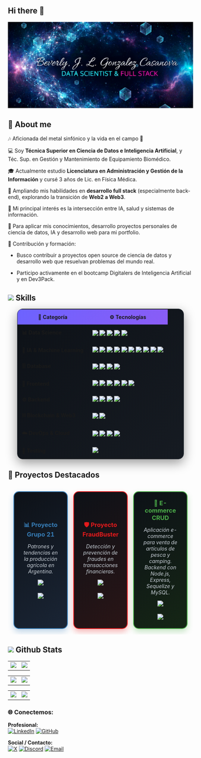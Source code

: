 ## Hi there 👋

![Banner Beverly](banner_bev.png)


## 📖 About me
 
🎶 Aficionada del metal sinfónico y la vida en el campo 🌿  

💻 Soy **Técnica Superior en Ciencia de Datos e Inteligencia Artificial**, y Téc. Sup. en Gestión y Mantenimiento de Equipamiento Biomédico.  

🎓 Actualmente estudio **Licenciatura en Administración y Gestión de la Información** y cursé 3 años de Lic. en Física Médica.  

🌱 Ampliando mis habilidades en **desarrollo full stack** (especialmente back-end), explorando la transición de **Web2 a Web3**.  

🔬 Mi principal interés es la intersección entre IA, salud y sistemas de información.  

🔭 Para aplicar mis conocimientos, desarrollo proyectos personales de ciencia de datos, IA y desarrollo web para mi portfolio.  

🤝 Contribución y formación:

* Busco contribuir a proyectos open source de ciencia de datos y desarrollo web que resuelvan problemas del mundo real.

* Participo activamente en el bootcamp Digitalers de Inteligencia Artificial y en Dev3Pack.




## <img src="https://media2.giphy.com/media/QssGEmpkyEOhBCb7e1/giphy.gif?cid=ecf05e47a0n3gi1bfqntqmob8g9aid1oyj2wr3ds3mg700bl&rid=giphy.gif" width="25"> Skills  

<div align="center">

<table style="border-collapse: collapse; width: 90%; background: linear-gradient(135deg, #0d1117 0%, #161b22 100%); border-radius: 15px; overflow: hidden; box-shadow: 0 10px 30px rgba(0, 0, 0, 0.4); border: 1px solid #30363d;">
    <tr style="background: linear-gradient(135deg, #6c63ff 0%, #8b5cf6 100%);">
        <th style="padding: 12px;">📂 Categoría</th>
        <th style="padding: 12px;">⚙️ Tecnologías</th>
    </tr>
    <!-- Data Science -->
    <tr>
        <td style="padding: 12px; font-weight: bold;">📊 Data Science</td>
        <td style="padding: 12px;">
            <img src="https://img.shields.io/badge/NumPy-013243?style=for-the-badge&logo=numpy&logoColor=white"/>
            <img src="https://img.shields.io/badge/Pandas-150458?style=for-the-badge&logo=pandas&logoColor=white"/>
            <img src="https://img.shields.io/badge/Matplotlib-ffffff?style=for-the-badge&logo=matplotlib&logoColor=black"/>
            <img src="https://img.shields.io/badge/Plotly-3F4F75?style=for-the-badge&logo=plotly&logoColor=white"/>
            <img src="https://img.shields.io/badge/SciPy-0C55A5?style=for-the-badge&logo=scipy&logoColor=white"/>
        </td>
    </tr>
    <!-- IA & ML -->
    <tr>
        <td style="padding: 12px; font-weight: bold;">🤖 IA & Machine Learning</td>
        <td style="padding: 12px;">
            <img src="https://img.shields.io/badge/scikit--learn-F7931E?style=for-the-badge&logo=scikit-learn&logoColor=white"/>
            <img src="https://img.shields.io/badge/TensorFlow-FF6F00?style=for-the-badge&logo=tensorflow&logoColor=white"/>
            <img src="https://img.shields.io/badge/Keras-D00000?style=for-the-badge&logo=keras&logoColor=white"/>
            <img src="https://img.shields.io/badge/PyTorch-EE4C2C?style=for-the-badge&logo=pytorch&logoColor=white"/>
            <img src="https://img.shields.io/badge/JAX-FF6F00?style=for-the-badge&logo=google&logoColor=white"/>
            <img src="https://img.shields.io/badge/XGBoost-EB5B46?style=for-the-badge&logo=xgboost&logoColor=white"/>
            <img src="https://img.shields.io/badge/LightGBM-5C2D91?style=for-the-badge&logo=lightgbm&logoColor=white"/>
            <img src="https://img.shields.io/badge/HuggingFace-FFD21E?style=for-the-badge&logo=huggingface&logoColor=black"/>
            <img src="https://img.shields.io/badge/spaCy-09A3D5?style=for-the-badge&logo=python&logoColor=white"/>
            <img src="https://img.shields.io/badge/NLTK-85C1E9?style=for-the-badge&logo=python&logoColor=white"/>
        </td>
    </tr>
    <!-- Database -->
    <tr>
        <td style="padding: 12px; font-weight: bold;">🗄️ Database</td>
        <td style="padding: 12px;">
            <img src="https://img.shields.io/badge/MySQL-4479A1?style=for-the-badge&logo=mysql&logoColor=white"/>
            <img src="https://img.shields.io/badge/PostgreSQL-336791?style=for-the-badge&logo=postgresql&logoColor=white"/>
            <img src="https://img.shields.io/badge/MongoDB-47A248?style=for-the-badge&logo=mongodb&logoColor=white"/>
            <img src="https://img.shields.io/badge/SQLite-003B57?style=for-the-badge&logo=sqlite&logoColor=white"/>
        </td>
    </tr>
    <!-- Frontend -->
    <tr>
        <td style="padding: 12px; font-weight: bold;">🎨 Frontend</td>
        <td style="padding: 12px;">
            <img src="https://img.shields.io/badge/HTML5-E34F26?style=for-the-badge&logo=html5&logoColor=white"/>
            <img src="https://img.shields.io/badge/CSS3-1572B6?style=for-the-badge&logo=css3&logoColor=white"/>
            <img src="https://img.shields.io/badge/JavaScript-F7DF1E?style=for-the-badge&logo=javascript&logoColor=black"/>
            <img src="https://img.shields.io/badge/Bootstrap-7952B3?style=for-the-badge&logo=bootstrap&logoColor=white"/>
            <img src="https://img.shields.io/badge/React-61DAFB?style=for-the-badge&logo=react&logoColor=black"/>
            <img src="https://img.shields.io/badge/Figma-F24E1E?style=for-the-badge&logo=figma&logoColor=white"/>
        </td>
    </tr>
    <!-- Backend -->
    <tr>
        <td style="padding: 12px; font-weight: bold;">⚙️ Backend</td>
        <td style="padding: 12px;">
            <img src="https://img.shields.io/badge/Java-ED8B00?style=for-the-badge&logo=openjdk&logoColor=white"/>
            <img src="https://img.shields.io/badge/Node.js-339933?style=for-the-badge&logo=node.js&logoColor=white"/>
            <img src="https://img.shields.io/badge/Django-092E20?style=for-the-badge&logo=django&logoColor=white"/>
            <img src="https://img.shields.io/badge/Flask-000000?style=for-the-badge&logo=flask&logoColor=white"/>
        </td>
    </tr>
    <!-- Blockchain -->
    <tr>
        <td style="padding: 12px; font-weight: bold;">⛓️ Blockchain & Web3</td>
        <td style="padding: 12px;">
            <img src="https://img.shields.io/badge/Solidity-363636?style=for-the-badge&logo=solidity&logoColor=white"/>
            <img src="https://img.shields.io/badge/Ethereum-3C3C3D?style=for-the-badge&logo=ethereum&logoColor=white"/>
        </td>
    </tr>
    <!-- DevOps -->
    <tr>
        <td style="padding: 12px; font-weight: bold;">☁️ DevOps & Cloud</td>
        <td style="padding: 12px;">
            <img src="https://img.shields.io/badge/Docker-2496ED?style=for-the-badge&logo=docker&logoColor=white"/>
            <img src="https://img.shields.io/badge/AWS-FF9900?style=for-the-badge&logo=amazon-aws&logoColor=white"/>
            <img src="https://img.shields.io/badge/Azure-0078D4?style=for-the-badge&logo=microsoft-azure&logoColor=white"/>
            <img src="https://img.shields.io/badge/GCP-4285F4?style=for-the-badge&logo=google-cloud&logoColor=white"/>
        </td>
    </tr>
    <!-- Testing -->
    <tr>
        <td style="padding: 12px; font-weight: bold;">🧪 Testing</td>
        <td style="padding: 12px;">
            <img src="https://img.shields.io/badge/Selenium-43B02A?style=for-the-badge&logo=selenium&logoColor=white"/>
        </td>
    </tr>
</table>
</div>


## 🌟 Proyectos Destacados

<div align="center">
  <table style="border-collapse: separate; border-spacing: 15px; width: 100%;">
    <tr>
      <!-- Proyecto 1 -->
      <td width="33%" style="border: 2px solid #377eb8; border-radius: 15px; padding: 20px; background: linear-gradient(145deg, #0d1117, #1a2535); box-shadow: 0 8px 16px rgba(55, 126, 184, 0.3); transition: transform 0.3s ease;">
        <div style="text-align: center;">
          <h3 style="margin: 0; color: #377eb8;">📊 Proyecto Grupo 21</h3>
          <p style="color: #c9d1d9;"><em>Patrones y tendencias en la producción agrícola en Argentina.</em></p>
          <img src="https://img.shields.io/badge/Tipo-Data%20Science-377eb8?style=for-the-badge&logo=python&logoColor=white">
          <br><br>
          <a href="https://github.com/Marianod2003/Proyectogrupo21">
            <img src="https://img.shields.io/badge/Ver%20Proyecto-377eb8?style=for-the-badge&logo=github&logoColor=white">
          </a>
        </div>
      </td>
      <!-- Proyecto 2 -->
      <td width="33%" style="border: 2px solid #e41a1c; border-radius: 15px; padding: 20px; background: linear-gradient(145deg, #0d1117, #2a1516); box-shadow: 0 8px 16px rgba(228, 26, 28, 0.3); transition: transform 0.3s ease;">
        <div style="text-align: center;">
          <h3 style="margin: 0; color: #e41a1c;">🛡️ Proyecto FraudBuster</h3>
          <p style="color: #c9d1d9;"><em>Detección y prevención de fraudes en transacciones financieras.</em></p>
          <img src="https://img.shields.io/badge/Tipo-IA/ML-e41a1c?style=for-the-badge&logo=tensorflow&logoColor=white">
          <br><br>
          <a href="https://github.com/mumido/Grupo12_Proyecto_FraudBuster">
            <img src="https://img.shields.io/badge/Ver%20Proyecto-e41a1c?style=for-the-badge&logo=github&logoColor=white">
          </a>
        </div>
      </td>
      <!-- Proyecto 3 -->
      <td width="33%" style="border: 2px solid #4daf4a; border-radius: 15px; padding: 20px; background: linear-gradient(145deg, #0d1117, #152615); box-shadow: 0 8px 16px rgba(77, 175, 74, 0.3); transition: transform 0.3s ease;">
        <div style="text-align: center;">
          <h3 style="margin: 0; color: #4daf4a;">🛒 E-commerce CRUD</h3>
          <p style="color: #c9d1d9;"><em>Aplicación e-commerce para venta de artículos de pesca y camping.<br>Backend con Node.js, Express, Sequelize y MySQL.</em></p>
          <img src="https://img.shields.io/badge/Tipo-Web%20Dev-4daf4a?style=for-the-badge&logo=node.js&logoColor=white">
          <br><br>
          <a href="https://github.com/licette32/ecommerce-CRUD-BD-MySQL">
            <img src="https://img.shields.io/badge/Ver%20Proyecto-4daf4a?style=for-the-badge&logo=github&logoColor=white">
          </a>
        </div>
      </td>
    </tr>
  </table>
</div>

## <img src="https://media.giphy.com/media/iY8CRBdQXODJSCERIr/giphy.gif" width="35"><b> Github Stats </b>

<div align="center">

<!-- Stats generales en dos columnas -->
<table>
<tr>
    <td>
        <img src="https://github-readme-stats.vercel.app/api?username=licette32&theme=aura&hide_border=false&include_all_commits=true&count_private=true" height="200"/>
    </td>
    <td>
        <img src="https://github-readme-stats.vercel.app/api/top-langs/?username=licette32&layout=donut-vertical&theme=aura&hide_border=true" height="250"/>
    </td>
</tr>
</table>
<table>
<tr>
<td>
    <img src="https://nirzak-streak-stats.vercel.app/?user=licette32&theme=aura&hide_border=false" height="200"/>
</td>
<td>
<img src="https://media0.giphy.com/media/v1.Y2lkPTc5MGI3NjExeDJnYzRlMnE1eTY3dDR4M3hxcHRzbXFzbmg3bWtmNGwyZnZlNnY3ayZlcD12MV9pbnRlcm5hbF9naWZfYnlfaWQmY3Q9cw/KB21ni7aFuA9wB0iQD/giphy.gif" height="140">
<tr>
</table>
<!-- Lenguajes más usados (repos y commits) -->
<table>
    <tr>
        <td>
            <img src="https://github-profile-summary-cards.vercel.app/api/cards/repos-per-language?username=licette32&theme=radical" height="200"/>
        </td>
        <td>
            <img src="https://github-profile-summary-cards.vercel.app/api/cards/most-commit-language?username=licette32&theme=radical" height="200"/>
        </td>
    </tr>
</table>

</div>

### 🌐 Conectemos:

**Profesional:**  
[![LinkedIn](https://img.shields.io/badge/LinkedIn-0A66C2?logo=linkedin&logoColor=white)](https://www.linkedin.com/in/tuusuario)   [![GitHub](https://img.shields.io/badge/GitHub-181717?logo=github&logoColor=white)](https://github.com/licette32)

**Social / Contacto:**  
[![X](https://img.shields.io/badge/X-black.svg?logo=x&logoColor=white)](https://x.com/LicetteGC)  [![Discord](https://img.shields.io/badge/Discord-%237289DA.svg?logo=discord&logoColor=white)](https://discord.gg/licettegc)  [![Email](https://img.shields.io/badge/Email-D14836?logo=gmail&logoColor=white)](mailto:beverly.jlgc@gmail.com)